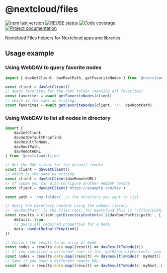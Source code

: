 <!--
  - SPDX-FileCopyrightText: 2019-2024 Nextcloud GmbH and Nextcloud contributors
  - SPDX-License-Identifier: AGPL-3.0-or-later
-->
# @nextcloud/files
[![npm last version](https://img.shields.io/npm/v/@nextcloud/files.svg?style=flat-square)](https://www.npmjs.com/package/@nextcloud/files) [![REUSE status](https://api.reuse.software/badge/github.com/nextcloud-libraries/nextcloud-files)](https://api.reuse.software/info/github.com/nextcloud-libraries/nextcloud-files) [![Code coverage](https://img.shields.io/codecov/c/github/nextcloud-libraries/nextcloud-files?style=flat-square)](https://app.codecov.io/gh/nextcloud-libraries/nextcloud-files) [![Project documentation](https://img.shields.io/badge/documentation-online-blue?style=flat-square)](https://nextcloud-libraries.github.io/nextcloud-files/)

Nextcloud Files helpers for Nextcloud apps and libraries

## Usage example

### Using WebDAV to query favorite nodes

```ts
import { davGetClient, davRootPath, getFavoriteNodes } from '@nextcloud/files'

const client = davGetClient()
// query favorites for the root folder (meaning all favorites)
const favorites = await getFavoriteNodes(client)
// which is the same as writing:
const favorites = await getFavoriteNodes(client, '/', davRootPath)
```

### Using WebDAV to list all nodes in directory

```ts
import {
    davGetClient,
    davGetDefaultPropfind,
    davResultToNode,
    davRootPath,
    davRemoteURL
} from '@nextcloud/files'

// Get the DAV client for the default remote
const client = davGetClient()
// which is the same as writing
const client = davGetClient(davRemoteURL)
// of cause you can also configure another WebDAV remote
const client = davGetClient('https://example.com/dav')

const path = '/my-folder/' // the directory you want to list

// Query the directory content using the webdav library
// `davRootPath` is the files root, for Nextcloud this is '/files/USERID', by default the current user is used
const results = client.getDirectoryContents(`${davRootPath}${path}`, {
    details: true,
    // Query all required properties for a Node
    data: davGetDefaultPropfind()
})

// Convert the result to an array of Node
const nodes = results.data.map((result) => davResultToNode(r))
// If you specified a different root in the `getDirectoryContents` you must add this also on the `davResultToNode` call:
const nodes = results.data.map((result) => davResultToNode(r, myRoot))
// Same if you used a different remote URL:
const nodes = results.data.map((result) => davResultToNode(r, myRoot, myRemoteURL))

```
